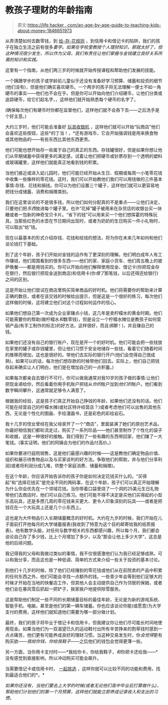# 教孩子理财的年龄指南

> 原文:[https://life hacker . com/an-age-by-age-guide-to-teaching-kids-about-money-1846651973](https://lifehacker.com/an-age-by-age-guide-to-teaching-kids-about-money-1846651973)

从弄清楚如何去数零钱，到 [给-存-花规则](https://www.myoccu.org/learn/teach-good-money-habits-spend-save-share-plan/2017-09-17) ，到信用卡和借记卡的陷阱，我们的孩子在独立生活之前有很多*要学。如果在学校里教授个人理财知识，那就太好了，但这种情况很少发生，所以作为父母，我们有责任让他们掌握与金钱建立良好关系所需的知识和实践。*

这里有一个指南，从他们两三岁的时候就开始传授课程和帮助他们发展的技能。

一个蹒跚学步的孩子或学龄前儿童似乎还没有准备好学习预算、储蓄和投资的细节(他们没有)，但是他们确实喜欢硬币。一个两岁的孩子将无法理解一便士不如一角硬币的事实——他们也不会在乎。但是你可以开始向他们介绍硬币，让他们分类或追踪硬币，给它们起名字，，这样他们就开始熟悉每个硬币的名字了。

(确保每次他们有硬币时你都在监督他们，这样他们就不会吞下去——之后洗手是个好主意。)

大约三岁时，他们可能会准备好 [玩具收银机](https://www.amazon.com/Learning-Resources-Calculator-Register-Counting/dp/B00000DMD2?asc_campaign=InlineText&asc_refurl=https://lifehacker.com/an-age-by-age-guide-to-teaching-kids-about-money-1846651973&asc_source=&tag=kinjalifehackerlink-20) ，这样他们就可以开始“玩商店”他们会喜欢这些按钮，这些*的丁当！，*还有游戏币，它会开始强调钱是用来换食物或其他物品的——有些东西比其他东西更贵。

他们可能也想开始存一些属于自己的真正的东西。存钱罐很好，但是如果你想让他们从早期储蓄中获得更多的满足感，试着让他们把硬币或钞票存到一个透明的塑料或玻璃罐里，这样他们就能真正地看到钱的积累。

当他们接近或进入幼儿园时，他们可能已经开始从生日、假期或每周一小笔零花钱中收集一些像样的零花钱。这时，我们可以开始教他们我们可以用钱做的三件基本事情:存钱、花钱和捐钱。你可以为他们设置三个罐子，这样他们就可以更容易地把钱分成储蓄、消费和捐赠类别。

我们在这里谈论的不是很多钱，所以他们如何分配真的不是重点——让他们决定，只要他们把*东西*放进每个罐子里。也许“花掉”罐子被用来在杂货店的收银台买一块糖或者一包新的神奇宝贝卡片。“省下的钱”可以用来买一个他们想挥霍的特殊玩具。当那些红色的水壶在节日期间出现时，或者为奶奶的生日购买一件小礼物时，可以取出“给”钱。

现在以最基本的形式介绍存钱、花钱和给钱的想法，将为你在未来几年如何和他们谈论钱打下基础。

到了这个年龄，孩子们开始对金钱的运作有了更深刻的理解。他们明白成年人有工作赚钱，他们周围看到的很多东西——他们的家、家庭小货车、他们周五晚上的披萨晚餐——都是用钱买的。你可以开始向他们解释使用现金、借记卡(你把现金存在银行，然后银行把现金送到商店)和信用卡(你*借了*那笔钱，以后还得还给银行)之间的区别。

这是开始让他们尝试在商店里购买简单商品的好时机。他们将需要你的帮助来计算正确的数目，或者在该交钱的时候给出提示，但是这是一个很好的练习，每次他们这样做的时候，这将建立他们对这个过程如何运作的信心。

如果他们想自己第一次成为企业家赚点小钱，这几年是卖柠檬水的黄金时期。他们可能需要你的帮助(做柠檬水*和*数零钱)，但是设立一个柠檬水摊位是教孩子如何营销产品(有手工制作的标志)的好方法，这样很好，而且*很酷*！)，并且赚自己的钱。

如果他们还没有自己的银行账户，现在是开一个的好时机。他们可能会把一些钱放在家里的罐子或存钱罐里，但让他们习惯于安全地储存一些钱，看着它们随着时间的推移而增加，这也是很好的。带他们去实际的银行开户(他们会觉得自己很成熟)，如果可以的话，每次他们想存款的时候带他们回去。实际上，他们自己把钱存起来确实让人们明白，他们是在增加自己的一点积蓄。)

如果每次都亲自去银行不可行，你可以做我通常对我10岁的孩子做的事情:让他们把现金递给你，然后看着你用手机账户把钱从*你的*账户加到*他们的*账户。他们看到数字瞬间攀升，这通常就足够令人满意了。

根据我的经验，这是孩子们真正开始自己挣钱的年龄，如果他们还没有的话。他们可能在经营自己的柠檬水摊(或社区特许经营店？)或者考虑他们可以出售的其他东西，无论是个性化的图画、手绘漫画书，还是彩色的彩绘岩石。

我十几岁的侄女曾经在我父母家开了一个“商店”，里面装满了她们的原创艺术品，你最好相信我们都轮流走过，购买了一系列珍品——他们甚至制作了个性化的袋子和收据，这是一种很好的接触。我们得到了一些有趣的东西带回家，他们赚了一大笔钱。(事实证明，他们的阿姨会为他们的作品付高价。)

如果你要进行庭院销售，这是他们最感兴趣的时候——这是教他们确定物品价值、组织和展示待售物品以及与买家谈判的好方法。争取他们的帮助，并与他们分享利润(或者将利润分成几堆，供整个家庭消费、储蓄和捐赠)。

在这个年龄，你应该开始告诉你的孩子你是如何决定花钱买什么的。“买得起”和“选择花钱买”是完全不同的两码事，在这个年龄，孩子们可以真正开始理解为什么你会优先在一个领域花钱。当你带着口袋里烧了一个洞的25美元生日礼物带他们去商店时，他们可以自己练习。他们可能不得不决定是买他们买得起的小型乐高玩具，还是多攒几周的零花钱来买更大、更令人印象深刻的玩具——或者是把钱花在一个大玩具上还是几个小东西上。

这也是为大件物品引入长期储蓄概念的好时机。大约在九岁的时候，我们开始在儿子面前打开他每月的大学储蓄报表(我收到了特意为这个目的邮寄给我的纸质报表)。他有数学头脑，对任何与数字相关的东西都感兴趣，所以每个月，我们都会谈论自己存了多少钱，比上个月增加了多少，以及“那会让他上多少大学”，这总是他的后续问题。

我记得我的父母和我做过类似的事情，我不仅很感激他们认为我已经足够成熟，可以和我分享，而且这也是一种低调、简单的方式来介绍一些关于投资的基本讨论。

到他们十几岁的时候，除了他们已经赚到的零花钱或他们从在前院卖的产品中积累的任何东西之外，他们可能会寻找一点额外的钱。一些青少年会等到他们足够大的时候才开始在当地的快餐店工作，但其他人会主动提供自己作为邻居的保姆，或者他们会在暴风雪后抓起一把铲子，挨家挨户地提供除雪服务。

这是帮助他们制定一些不同的长期储蓄目标的最佳年龄，无论是为新的游戏系统、智能手机、电脑，甚至是他们的第一辆车储蓄。你也应该谈论你能(或愿意)为大学支付的费用，这样他们就知道他们需要为哪一部分做计划。

最终，我们的孩子将毕业于借记卡和信用卡，但我建议你让他们尽可能长时间地使用现金。如果当他们为一双渴望已久的运动鞋付出所有辛苦挣来的割草钱时感到一点点痛苦，他们更有可能养成良好的理财习惯。当这种交易发生时，你*会觉得*更有购买欲——*我给你钱，你给我鞋子*——之后他们的钱包会觉得更薄一些。

另一方面，当你用卡支付时——*我给你卡，你给我鞋子，*和*你把卡还给我——*没有感觉到直接影响，所以冲动购买可能会飙升。

当需要借记卡或信用卡时， [一起挑选](https://lifehacker.com/the-best-debit-cards-for-kids-1844902748) ，这样你就可以比较不同的功能和费用，找到最适合他们的*。*

*如果你还没有，当他们要去上大学的时候(或者无论他们高中毕业后打算做什么)，帮助他们计划他们的第一个月预算，这样他们就能立即养成记录收入和支出的习惯。*